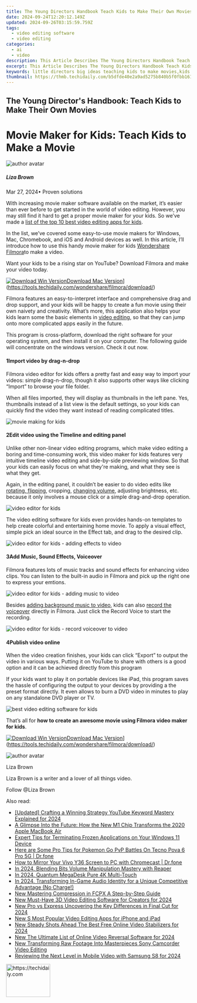 ```yaml
---
title: The Young Directors Handbook Teach Kids to Make Their Own Movies for 2024
date: 2024-09-24T12:20:12.149Z
updated: 2024-09-26T03:15:59.759Z
tags: 
  - video editing software
  - video editing
categories: 
  - ai
  - video
description: This Article Describes The Young Directors Handbook Teach Kids to Make Their Own Movies for 2024
excerpt: This Article Describes The Young Directors Handbook Teach Kids to Make Their Own Movies for 2024
keywords: little directors big ideas teaching kids to make movies,kids in the directors chair making movies made easy,kids in the directors chair a fun guide to making movies,the kids movie maker handbook tips tricks and fun,the young directors handbook teach kids to make their own movies,kids in the directors chair a fun and interactive guide to movie making,movie magic for minis teach your child to create their own films
thumbnail: https://thmb.techidaily.com/b5dfde40e2a9ad5275b840b5f0fbb161aac4de7d7745911720b5a34076945390.jpg
---
```


## The Young Director's Handbook: Teach Kids to Make Their Own Movies

# Movie Maker for Kids: Teach Kids to Make a Movie

![author avatar](https://lh5.googleusercontent.com/-AIMmjowaFs4/AAAAAAAAAAI/AAAAAAAAABc/Y5UmwDaI7HU/s250-c-k/photo.jpg)

##### Liza Brown

 Mar 27, 2024• Proven solutions

With increasing movie maker software available on the market, it’s easier than ever before to get started in the world of video editing. However, you may still find it hard to get a proper movie maker for your kids. So we’ve made a [list of the top 10 best video editing apps for kids](https://tools.techidaily.com/wondershare/filmora/download/).

In the list, we’ve covered some easy-to-use movie makers for Windows, Mac, Chromebook, and iOS and Android devices as well. In this article, I’ll introduce how to use this handy movie maker for kids [Wondershare Filmora](https://tools.techidaily.com/wondershare/filmora/download/)to make a video.

Want your kids to be a rising star on YouTube? Download Filmora and make your video today.

[![Download Win Version](https://images.wondershare.com/filmora/guide/download-btn-win.jpg)](https://tools.techidaily.com/wondershare/filmora/download/)[Download Mac Version](https://images.wondershare.com/filmora/guide/download-btn-mac.jpg)](https://tools.techidaily.com/wondershare/filmora/download/)

Filmora features an easy-to-interpret interface and comprehensive drag and drop support, and your kids will be happy to create a fun movie using their own naivety and creativity. What’s more, this application also helps your kids learn some the basic elements in [video editing](https://tools.techidaily.com/wondershare/filmora/download/), so that they can jump onto more complicated apps easily in the future.

This program is cross-platform, download the right software for your operating system, and then install it on your computer. The following guide will concentrate on the windows version. Check it out now.

#### 1Import video by drag-n-drop

Filmora video editor for kids offers a pretty fast and easy way to import your videos: simple drag-n-drop, though it also supports other ways like clicking “Import” to browse your file folder.

When all files imported, they will display as thumbnails in the left pane. Yes, thumbnails instead of a list view is the default settings, so your kids can quickly find the video they want instead of reading complicated titles.

![movie making for kids](https://images.wondershare.com/filmora/article-images/video-editor-main-interface-1.jpg)

#### 2Edit video using the Timeline and editing panel

Unlike other non-linear video editing programs, which make video editing a boring and time-consuming work, this video maker for kids features very intuitive timeline video editing and side-by-side previewing window. So that your kids can easily focus on what they're making, and what they see is what they get.

Again, in the editing panel, it couldn’t be easier to do video edits like [rotating, flipping,](https://tools.techidaily.com/wondershare/filmora/download/) cropping, [changing volume](https://tools.techidaily.com/wondershare/filmora/download/), adjusting brightness, etc. because it only involves a mouse click or a simple drag-and-drop operation.

![video editor for kids](https://images.wondershare.com/filmora/article-images/edit-videos-for-kids.jpg)

The video editing software for kids even provides hands-on templates to help create colorful and entertaining home movie. To apply a visual effect, simple pick an ideal source in the Effect tab, and drag to the desired clip.

![video editor for kids - adding effects to video](https://images.wondershare.com/filmora/article-images/apply-face-off-effects-to-change-face.jpg)

#### 3Add Music, Sound Effects, Voiceover

Filmora features lots of music tracks and sound effects for enhancing video clips. You can listen to the built-in audio in Filmora and pick up the right one to express your emtions.

![video editor for kids - adding music to video](https://images.wondershare.com/filmora/article-images/filmora9-audio-library.jpg)

Besides [adding background music to video](https://tools.techidaily.com/wondershare/filmora/download/), kids can also [record the voiceover](https://tools.techidaily.com/wondershare/filmora/download/) directly in Filmora. Just click the Record Voice to start the recording.

![video editor for kids - record voiceover  to video](https://images.wondershare.com/filmora/article-images/record-voiceover-filmora9.jpg)

#### 4Publish video online

When the video creation finishes, your kids can click “Export” to output the video in various ways. Putting it on YouTube to share with others is a good option and it can be achieved directly from this program

If your kids want to play it on portable devices like iPad, this program saves the hassle of configuring the output to your devices by providing a the preset format directly. It even allows to burn a DVD video in minutes to play on any standalone DVD player or TV.

![best video editing software for kids](https://images.wondershare.com/filmora/article-images/export-output.jpg)

That’s all for   **how to create an awesome movie using Filmora video maker for kids**.

[![Download Win Version](https://images.wondershare.com/filmora/guide/download-btn-win.jpg)](https://tools.techidaily.com/wondershare/filmora/download/)[Download Mac Version](https://images.wondershare.com/filmora/guide/download-btn-mac.jpg)](https://tools.techidaily.com/wondershare/filmora/download/)

![author avatar](https://lh5.googleusercontent.com/-AIMmjowaFs4/AAAAAAAAAAI/AAAAAAAAABc/Y5UmwDaI7HU/s250-c-k/photo.jpg)

Liza Brown

Liza Brown is a writer and a lover of all things video.

Follow @Liza Brown

<ins class="adsbygoogle"
      style="display:block"
      data-ad-client="ca-pub-7571918770474297"
      data-ad-slot="8358498916"
      data-ad-format="auto"
      data-full-width-responsive="true"></ins>

<span class="atpl-alsoreadstyle">Also read:</span>
<div><ul>
<li><a href="https://youtube-tips.techidaily.com/ed-crafting-a-winning-strategy-youtube-keyword-mastery-explained-for-2024/"><u>[Updated] Crafting a Winning Strategy YouTube Keyword Mastery Explained for 2024</u></a></li>
<li><a href="https://buynow-marvelous.techidaily.com/a-glimpse-into-the-future-how-the-new-m1-chip-transforms-the-2020-apple-macbook-air/"><u>A Glimpse Into the Future: How the New M1 Chip Transforms the 2020 Apple MacBook Air</u></a></li>
<li><a href="https://win-forum.techidaily.com/expert-tips-for-terminating-frozen-applications-on-your-windows-11-device/"><u>Expert Tips for Terminating Frozen Applications on Your Windows 11 Device</u></a></li>
<li><a href="https://pokemon-go-android.techidaily.com/here-are-some-pro-tips-for-pokemon-go-pvp-battles-on-tecno-pova-6-pro-5g-drfone-by-drfone-virtual-android/"><u>Here are Some Pro Tips for Pokemon Go PvP Battles On Tecno Pova 6 Pro 5G | Dr.fone</u></a></li>
<li><a href="https://screen-mirror.techidaily.com/how-to-mirror-your-vivo-y36-screen-to-pc-with-chromecast-drfone-by-drfone-android/"><u>How to Mirror Your Vivo Y36 Screen to PC with Chromecast | Dr.fone</u></a></li>
<li><a href="https://extra-lessons.techidaily.com/in-2024-blending-bits-volume-manipulation-mastery-with-reaper/"><u>In 2024, Blending Bits Volume Manipulation Mastery with Reaper</u></a></li>
<li><a href="https://extra-support.techidaily.com/in-2024-quantum-megadesk-pure-4k-multi-touch/"><u>In 2024, Quantum MegaDesk Pure 4K Multi-Touch</u></a></li>
<li><a href="https://some-guidance.techidaily.com/in-2024-transforming-in-game-audio-identity-for-a-unique-competitive-advantage-no-charge/"><u>In 2024, Transforming In-Game Audio Identity for a Unique Competitive Advantage (No Charge!)</u></a></li>
<li><a href="https://ai-video-apps.techidaily.com/new-mastering-compression-in-fcpx-a-step-by-step-guide/"><u>New Mastering Compression in FCPX A Step-by-Step Guide</u></a></li>
<li><a href="https://ai-video-apps.techidaily.com/new-must-have-3d-video-editing-software-for-creators-for-2024/"><u>New Must-Have 3D Video Editing Software for Creators for 2024</u></a></li>
<li><a href="https://ai-video-apps.techidaily.com/new-pro-vs-express-uncovering-the-key-differences-in-final-cut-for-2024/"><u>New Pro vs Express Uncovering the Key Differences in Final Cut for 2024</u></a></li>
<li><a href="https://ai-video-apps.techidaily.com/new-s-most-popular-video-editing-apps-for-iphone-and-ipad/"><u>New S Most Popular Video Editing Apps for iPhone and iPad</u></a></li>
<li><a href="https://ai-video-apps.techidaily.com/new-steady-shots-ahead-the-best-free-online-video-stabilizers-for-2024/"><u>New Steady Shots Ahead The Best Free Online Video Stabilizers for 2024</u></a></li>
<li><a href="https://ai-video-apps.techidaily.com/new-the-ultimate-list-of-online-video-reversal-software-for-2024/"><u>New The Ultimate List of Online Video Reversal Software for 2024</u></a></li>
<li><a href="https://ai-video-apps.techidaily.com/new-transforming-raw-footage-into-masterpieces-sony-camcorder-video-editing/"><u>New Transforming Raw Footage Into Masterpieces Sony Camcorder Video Editing</u></a></li>
<li><a href="https://extra-guidance.techidaily.com/reviewing-the-next-level-in-mobile-video-with-samsung-s8-for-2024/"><u>Reviewing the Next Level in Mobile Video with Samsung S8 for 2024</u></a></li>
</ul></div>

<!-- affiliate ads begin -->
<a href="https://aligracehair.sjv.io/c/5597632/2135408/19272" target="_top" id="2135408">
  <img src="//a.impactradius-go.com/display-ad/19272-2135408" border="0" alt="https://techidaily.com" width="120" height="90"/>
</a>
<img height="0" width="0" src="https://aligracehair.sjv.io/i/5597632/2135408/19272" style="position:absolute;visibility:hidden;" border="0" />
<!-- affiliate ads end -->

